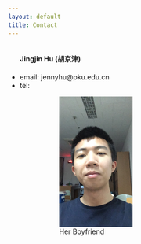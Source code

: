 ```yaml
---
layout: default
title: Contact
---
```


<div style="width:300px; height:auto; float:left; display:inline">
	<ul>
		<h4>Jingjin Hu (胡京津)</h4>
		<li>email: jennyhu@pku.edu.cn</li>
		<li>tel: </li>
	</ul>
</div>
<div style="width:400px; height:auto; float:right; display:inline">
	<img src="./bunnybunny.jpg" width="150px" style="vertical-align:middle;">
	<br/>Her Boyfriend
</div>

